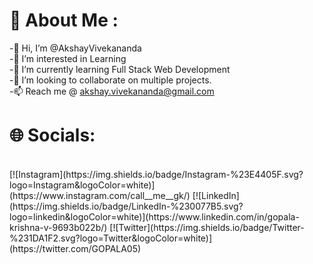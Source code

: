# 💫 About Me :

-👋 Hi, I’m @AkshayVivekananda <br>
-👀 I’m interested in Learning<br>
-🌱 I’m currently learning Full Stack Web Development<br>
-💞️ I’m looking to collaborate on multiple projects.<br>
-📫 Reach me @ akshay.vivekananda@gmail.com<br>

# 🌐 Socials:
<br>
[![Instagram](https://img.shields.io/badge/Instagram-%23E4405F.svg?logo=Instagram&logoColor=white)](https://www.instagram.com/call__me__gk/)
[![LinkedIn](https://img.shields.io/badge/LinkedIn-%230077B5.svg?logo=linkedin&logoColor=white)](https://www.linkedin.com/in/gopala-krishna-v-9693b022b/)
[![Twitter](https://img.shields.io/badge/Twitter-%231DA1F2.svg?logo=Twitter&logoColor=white)](https://twitter.com/GOPALA05)

<!---
AkshayVivekananda/AkshayVivekananda is a ✨ special ✨ repository because its `README.md` (this file) appears on your GitHub profile.
You can click the Preview link to take a look at your changes.
--->
